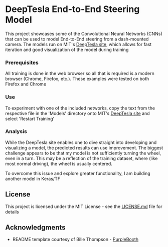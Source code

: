 # DeepTesla End-to-End Steering Model

This project showcases some of the Convolutional Neural Networks (CNNs) that can be used to model End-to-End steering from a dash-mounted camera.  The models run on MIT's [DeepTesla site](https://selfdrivingcars.mit.edu/deeptesla/), which allows for fast iteration and good visualization of the model during training


### Prerequisites

All training is done in the web browser so all that is required is a modern browser (Chrome, Firefox, etc.).  These examples were tested on both Firefox and Chrome


### Use

To experiment with one of the included networks, copy the text from the respective file in the 'Models' directory onto MIT's [DeepTesla site](https://selfdrivingcars.mit.edu/deeptesla/) and select 'Restart Training'

### Analysis

While the DeepTesla site enables one to dive straight into developing and visualizing a model, the predicted results can use improvement.  The biggest challenge appears to be that my model is not sufficiently turning the wheel, even in a turn.  This may be a reflection of the training dataset, where (like most normal driving), the wheel is usually centered.

To overcome this issue and explore greater functionality, I am building another model in Keras/TF

## License

This project is licensed under the MIT License - see the [LICENSE.md](LICENSE.md) file for details

## Acknowledgments

* README template courtesy of Bille Thompson - [PurpleBooth](https://github.com/PurpleBooth)

